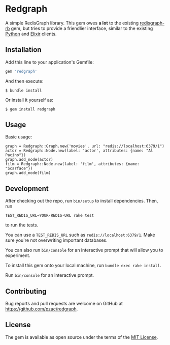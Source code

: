 # Redgraph

A simple RedisGraph library. This gem owes **a lot** to the existing [redisgraph-rb](https://github.com/RedisGraph/redisgraph-rb) gem, but tries to provide a friendlier interface, similar to the existing [Python](https://github.com/RedisGraph/redisgraph-py) and [Elixir](https://github.com/crflynn/redisgraph-ex) clients.

## Installation

Add this line to your application's Gemfile:

```ruby
gem 'redgraph'
```

And then execute:

    $ bundle install

Or install it yourself as:

    $ gem install redgraph

## Usage

Basic usage:

    graph = Redgraph::Graph.new('movies', url: "redis://localhost:6379/1")
    actor = Redgraph::Node.new(label: 'actor', attributes: {name: "Al Pacino"})
    graph.add_node(actor)
    film = Redgraph::Node.new(label: 'film', attributes: {name: "Scarface"})
    graph.add_node(film)

## Development

After checking out the repo, run `bin/setup` to install dependencies. Then, run 

    TEST_REDIS_URL=YOUR-REDIS-URL rake test

to run the tests.

You can use a `TEST_REDIS_URL` such as `redis://localhost:6379/1`. Make sure you're not overwriting important databases.

You can also run `bin/console` for an interactive prompt that will allow you to experiment.

To install this gem onto your local machine, run `bundle exec rake install`.

Run `bin/console` for an interactive prompt.

## Contributing

Bug reports and pull requests are welcome on GitHub at https://github.com/pzac/redgraph.

## License

The gem is available as open source under the terms of the [MIT License](https://opensource.org/licenses/MIT).
